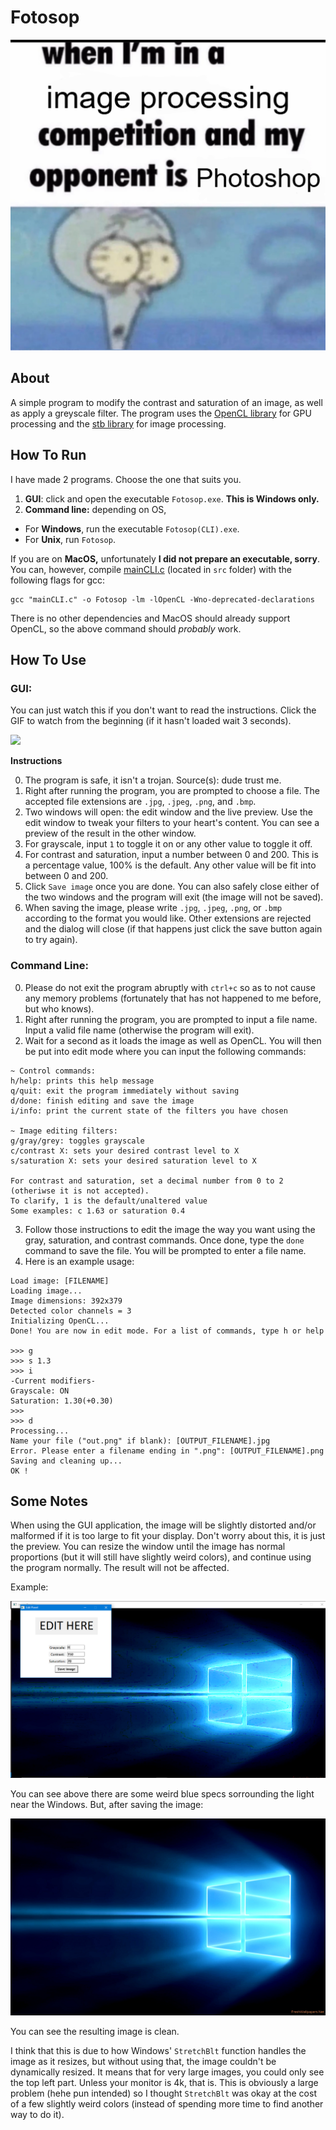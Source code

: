 # Fotosop

![](meme.png)

## About
A simple program to modify the contrast and saturation of an image, as well as apply a greyscale filter. The program uses the [OpenCL library](https://github.com/KhronosGroup/OpenCL-SDK) for GPU processing and the [stb library](https://github.com/nothings/stb) for image processing.

## How To Run
I have made 2 programs. Choose the one that suits you.
1. **GUI**: click and open the executable `Fotosop.exe`. **This is Windows only.**
2. **Command line:** depending on OS,
- For **Windows**, run the executable `Fotosop(CLI).exe`.
- For **Unix**, run `Fotosop`. 

If you are on **MacOS,** unfortunately **I did not prepare an executable, sorry**. You can, however, compile [mainCLI.c](src/mainCLI.c) (located in `src` folder) with the following flags for gcc:

```
gcc "mainCLI.c" -o Fotosop -lm -lOpenCL -Wno-deprecated-declarations
```

There is no other dependencies and MacOS should already support OpenCL, so the above command should _probably_ work.

## How To Use

### **GUI**:

You can just watch this if you don't want to read the instructions. Click the GIF to watch from the beginning (if it hasn't loaded wait 3 seconds).

![](images/tutorial.gif)

**Instructions**

0. The program is safe, it isn't a trojan. Source(s): dude trust me.
1. Right after running the program, you are prompted to choose a file. The accepted file extensions are `.jpg`, `.jpeg`, `.png`, and `.bmp`.
2. Two windows will open: the edit window and the live preview. Use the edit window to tweak your filters to your heart's content. You can see a preview of the result in the other window.
3. For grayscale, input `1` to toggle it on or any other value to toggle it off.
4. For contrast and saturation, input a number between 0 and 200. This is a percentage value, 100% is the default. Any other value will be fit into between 0 and 200.
5. Click `Save image` once you are done. You can also safely close either of the two windows and the program will exit (the image will not be saved).
6. When saving the image, please write `.jpg`, `.jpeg`, `.png`, or `.bmp` according to the format you would like. Other extensions are rejected and the dialog will close (if that happens just click the save button again to try again).

### **Command Line**:
0. Please do not exit the program abruptly with `ctrl+c` so as to not cause any memory problems (fortunately that has not happened to me before, but who knows).
1. Right after running the program, you are prompted to input a file name. Input a valid file name (otherwise the program will exit).
2. Wait for a second as it loads the image as well as OpenCL. You will then be put into edit mode where you can input the following commands:
```
~ Control commands:
h/help: prints this help message
q/quit: exit the program immediately without saving
d/done: finish editing and save the image
i/info: print the current state of the filters you have chosen

~ Image editing filters:
g/gray/grey: toggles grayscale
c/contrast X: sets your desired contrast level to X
s/saturation X: sets your desired saturation level to X

For contrast and saturation, set a decimal number from 0 to 2 (otheriwse it is not accepted).
To clarify, 1 is the default/unaltered value
Some examples: c 1.63 or saturation 0.4
```

3. Follow those instructions to edit the image the way you want using the gray, saturation, and contrast commands. Once done, type the `done` command to save the file. You will be prompted to enter a file name.
4. Here is an example usage:
```
Load image: [FILENAME]
Loading image...
Image dimensions: 392x379  
Detected color channels = 3
Initializing OpenCL...     
Done! You are now in edit mode. For a list of commands, type h or help

>>> g
>>> s 1.3
>>> i
-Current modifiers- 
Grayscale: ON
Saturation: 1.30(+0.30)
>>> 
>>> d
Processing...
Name your file ("out.png" if blank): [OUTPUT_FILENAME].jpg
Error. Please enter a filename ending in ".png": [OUTPUT_FILENAME].png
Saving and cleaning up...
OK !
```

## Some Notes
When using the GUI application, the image will be slightly distorted and/or malformed if it is too large to fit your display. Don't worry about this, it is just the preview. You can resize the window until the image has normal proportions (but it will still have slightly weird colors), and continue using the program normally. The result will not be affected.

Example:

![Image](images/example_in.png "Weird colors.")

You can see above there are some weird blue specs sorrounding the light near the Windows. But, after saving the image:

![Image](images/example_out.jpg "Clean colors.")

You can see the resulting image is clean. 

I think that this is  due to how Windows' `StretchBlt` function handles the image as it resizes, but without using that, the image couldn't be dynamically resized. It means that for very large images, you could only see the top left part. Unless your monitor is 4k, that is. This is obviously a large problem (hehe pun intended) so I thought `StretchBlt` was okay at the cost of a few slightly weird colors (instead of spending more time to  find another way to do it).

